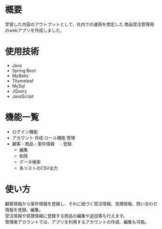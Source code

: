# 概要
学習した内容のアウトプットとして、社内での運用を想定した
商品受注管理用のwebアプリを作成しました。

# 使用技術
- Java
- Spring Boot
- MyBatis
- Thymeleaf
- MySql
- JQuery
- JavaScript

# 機能一覧
- ログイン機能
- アカウント
  作成
  ロール機能
  管理
- 顧客・商品・案件情報
　- 登録
  - 編集
  - 削除
  - データ検索
  - 各リストのCSV出力

# 使い方
顧客情報から案件情報を登録し、それに紐づく受注情報、見積情報、問い合わせ情報を登録、編集。  
受注情報や見積情報に登録する商品の編集や追加等も行えます。  
管理者アカウントでは、アプリを利用するアカウントの作成、編集も可能。
